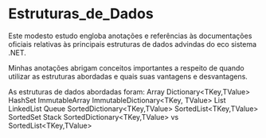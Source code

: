 # Estruturas_de_Dados
Este modesto estudo engloba anotações e referências às documentações oficiais relativas às principais estruturas de dados advindas do eco sistema .NET.

Minhas anotações abrigam conceitos importantes a respeito de quando utilizar as estruturas abordadas e quais suas vantagens e desvantagens.

As estruturas de dados abordadas foram:
Array
Dictionary<TKey,TValue>
HashSet<T>
ImmutableArray<T> 
ImmutableDictionary<TKey, TValue>
List<T>
LinkedList<T>
Queue<T>
SortedDictionary<TKey,TValue>
SortedList<TKey,TValue>
SortedSet<T>
Stack<T>
SortedDictionary<TKey,TValue> vs SortedList<TKey,TValue>
